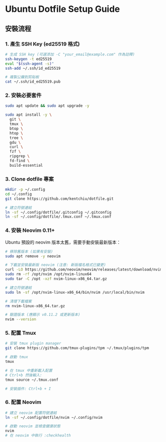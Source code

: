 # Ubuntu Dotfile Setup Guide

## 安裝流程

### 1. 產生 SSH Key (ed25519 格式)

```bash
# 生成 SSH key (可選添加 -C "your_email@example.com" 作為註釋)
ssh-keygen -t ed25519
eval "$(ssh-agent -s)"
ssh-add ~/.ssh/id_ed25519

# 複製公鑰到剪貼板
cat ~/.ssh/id_ed25519.pub
```

### 2. 安裝必要套件

```bash
sudo apt update && sudo apt upgrade -y

sudo apt install -y \
  git \
  tmux \
  btop \
  htop \
  tree \
  gdu \
  curl \
  fzf \
  ripgrep \
  fd-find \
  build-essential
```

### 3. Clone dotfile 專案

```bash
mkdir -p ~/.config
cd ~/.config
git clone https://github.com/kentchiu/dotfile.git

# 建立符號連結
ln -sf ~/.config/dotfile/.gitconfig ~/.gitconfig
ln -sf ~/.config/dotfile/.tmux.conf ~/.tmux.conf
```

### 4. 安裝 Neovim 0.11+

Ubuntu 預設的 neovim 版本太舊，需要手動安裝最新版本：

```bash
# 移除舊版本 (如果有安裝)
sudo apt remove -y neovim

# 下載並安裝最新版 neovim (注意: 新版檔名格式已變更)
curl -LO https://github.com/neovim/neovim/releases/latest/download/nvim-linux-x86_64.tar.gz
sudo rm -rf /opt/nvim /opt/nvim-linux64
sudo tar -C /opt -xzf nvim-linux-x86_64.tar.gz

# 建立符號連結
sudo ln -sf /opt/nvim-linux-x86_64/bin/nvim /usr/local/bin/nvim

# 清理下載檔案
rm nvim-linux-x86_64.tar.gz

# 驗證版本 (應顯示 v0.11.2 或更新版本)
nvim --version
```

### 5. 配置 Tmux

```bash
# 安裝 tmux plugin manager
git clone https://github.com/tmux-plugins/tpm ~/.tmux/plugins/tpm

# 啟動 tmux
tmux

# 在 tmux 中重新載入配置
# Ctrl+b 然後輸入:
tmux source ~/.tmux.conf

# 安裝插件: Ctrl+b + I
```

### 6. 配置 Neovim

```bash
# 建立 neovim 配置符號連結
ln -sf ~/.config/dotfile/nvim ~/.config/nvim

# 啟動 neovim 並檢查健康狀態
nvim
# 在 neovim 中執行 :checkhealth
```

